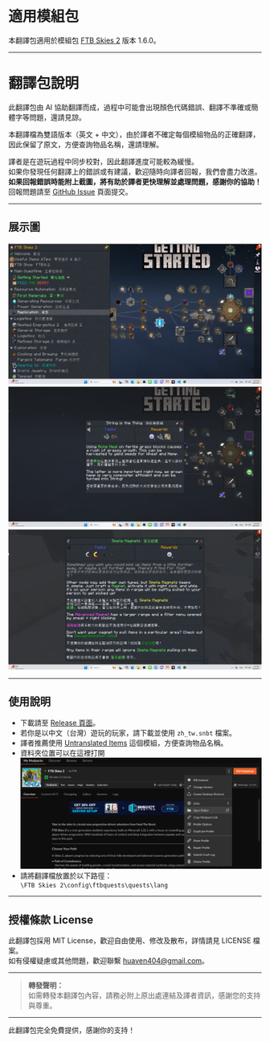 # 適用模組包

本翻譯包適用於模組包 [FTB Skies 2](https://www.curseforge.com/minecraft/modpacks/ftb-skies-2) 版本 1.6.0。

---

# 翻譯包說明

此翻譯包由 AI 協助翻譯而成，過程中可能會出現顏色代碼錯誤、翻譯不準確或簡體字等問題，還請見諒。

本翻譯檔為雙語版本（英文 + 中文），由於譯者不確定每個模組物品的正確翻譯，因此保留了原文，方便查詢物品名稱，還請理解。

譯者是在遊玩過程中同步校對，因此翻譯進度可能較為緩慢。  
如果你發現任何翻譯上的錯誤或有建議，歡迎隨時向譯者回報，我們會盡力改進。  
**如果回報錯誤時能附上截圖，將有助於譯者更快理解並處理問題，感謝你的協助！**  
回報問題請至 [GitHub Issue](https://github.com/huaven404/FTB_Skies2_QuestTranslation/issues/new) 頁面提交。

---

## 展示圖

![展示圖1](images/main.png)
![展示圖2](images/sub1.png)
![展示圖3](images/sub2.png)

---

## 使用說明

- 下載請至 [Release 頁面](https://github.com/huaven404/FTB_Skies2_QuestTranslation/releases)。  
- 若你是以中文（台灣）遊玩的玩家，請下載並使用 `zh_tw.snbt` 檔案。  
- 譯者推薦使用 [Untranslated Items](https://www.curseforge.com/minecraft/mc-mods/untranslated-items) 這個模組，方便查詢物品名稱。  
- 資料夾位置可以在這裡打開 ![資料夾](images/Folder.png)
- 請將翻譯檔放置於以下路徑：  
  `\FTB Skies 2\config\ftbquests\quests\lang`

---

## 授權條款 License

此翻譯包採用 MIT License，歡迎自由使用、修改及散布，詳情請見 LICENSE 檔案。  
如有侵權疑慮或其他問題，歡迎聯繫 huaven404@gmail.com。

---

> **轉發聲明：**  
> 如需轉發本翻譯包內容，請務必附上原出處連結及譯者資訊，感謝您的支持與尊重。

---

此翻譯包完全免費提供，感謝你的支持！
